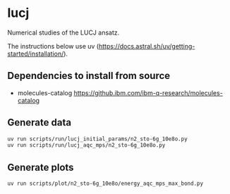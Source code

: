 # lucj

Numerical studies of the LUCJ ansatz.

The instructions below use uv (https://docs.astral.sh/uv/getting-started/installation/).

## Dependencies to install from source

- molecules-catalog https://github.ibm.com/ibm-q-research/molecules-catalog

## Generate data

```bash
uv run scripts/run/lucj_initial_params/n2_sto-6g_10e8o.py
uv run scripts/run/lucj_aqc_mps/n2_sto-6g_10e8o.py
```

## Generate plots

```bash
uv run scripts/plot/n2_sto-6g_10e8o/energy_aqc_mps_max_bond.py
```
